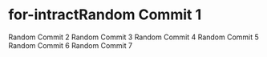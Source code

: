 # for-intractRandom Commit 1
Random Commit 2
Random Commit 3
Random Commit 4
Random Commit 5
Random Commit 6
Random Commit 7
